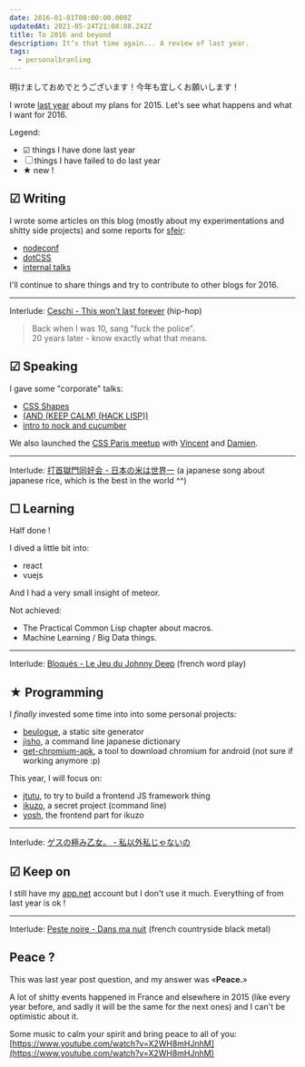 ```yaml
---
date: 2016-01-01T00:00:00.000Z
updatedAt: 2021-05-24T21:08:08.242Z
title: To 2016 and beyond
description: It’s that time again... A review of last year.
tags:
  - personalbranling
---
```


明けましておめでとうございます！今年も宜しくお願いします！

I wrote [last year](https://ehret.me/to-2015-and-beyond.html) about my plans for 2015. Let's see what happens and what I want for 2016.

Legend:

- &#9745; things I have done last year
- &#9744; things I have failed to do last year
- &#9733; new !

## &#9745; Writing

I wrote some articles on this blog (mostly about my experimentations and shitty side projects) and some reports for [sfeir](http://www.sfeir.com):

- [nodeconf](http://lemag.sfeir.com/nodeconf-eu-2015/)
- [dotCSS](http://lemag.sfeir.com/dotcss-2015-le-debrief/)
- [internal talks](http://lemag.sfeir.com/bouffe-front-decembre-2015/)

I'll continue to share things and try to contribute to other blogs for 2016.

<hr>

Interlude: [Ceschi - This won't last forever](https://www.youtube.com/watch?v=PlI1u_VhaE8) (hip-hop)

> Back when I was 10, sang "fuck the police".<br>
> 20 years later - know exactly what that means.

## &#9745; Speaking

I gave some "corporate" talks:

- [CSS Shapes](http://slides.com/siegfriedehret/css-shapes/)
- [(AND (KEEP CALM) (HACK LISP))](http://slides.com/siegfriedehret/and-keep-calm-hack-lisp#/)
- [intro to nock and cucumber](http://slides.com/siegfriedehret/nock-and-cucumber#/)

We also launched the [CSS Paris meetup](http://www.meetup.com/fr/CSS-Paris/) with [Vincent](https://twitter.com/iamvdo) and [Damien](https://twitter.com/hikkyu).

<hr>

Interlude: [打首獄門同好会 - 日本の米は世界一](https://www.youtube.com/watch?v=BuU2bocSfDo) (a japanese song about japanese rice, which is the best in the world ^^)

## &#9744; Learning

Half done !

I dived a little bit into:

- react
- vuejs

And I had a very small insight of meteor.

Not achieved:

- The Practical Common Lisp chapter about macros.
- Machine Learning / Big Data things.

<hr>

Interlude: [Bloqués - Le Jeu du Johnny Deep](https://www.youtube.com/watch?v=bAW4jV1T0nw) (french word play)

## &#9733; Programming

I _finally_ invested some time into into some personal projects:

- [beulogue](https://www.npmjs.com/package/beulogue), a static site generator
- [jisho](https://www.npmjs.com/package/jisho), a command line japanese dictionary
- [get-chromium-apk](https://www.npmjs.com/package/get-chromium-apk), a tool to download chromium for android (not sure if working anymore :p)

This year, I will focus on:

- [jtutu](https://www.npmjs.com/package/jtutu), to try to build a frontend JS framework thing
- [ikuzo](https://www.npmjs.com/package/ikuzo), a secret project (command line)
- [yosh](https://www.npmjs.com/package/yosh), the frontend part for ikuzo

<hr>

Interlude: [ゲスの極み乙女。 - 私以外私じゃないの](https://www.youtube.com/watch?v=Ae6gQmhaMn4)

## &#9745; Keep on

I still have my [app.net](https://alpha.app.net/siegfriedehret) account but I don't use it much. Everything of from last year is ok !

<hr>

Interlude: [Peste noire - Dans ma nuit](https://vimeo.com/113376933) (french countryside black metal)

## Peace ?

This was last year post question, and my answer was «**Peace.**»

A lot of shitty events happened in France and elsewhere in 2015 (like every year before, and sadly it will be the same for the next ones) and I can't be optimistic about it.

Some music to calm your spirit and bring peace to all of you: [https://www.youtube.com/watch?v=X2WH8mHJnhM](https://www.youtube.com/watch?v=X2WH8mHJnhM)
